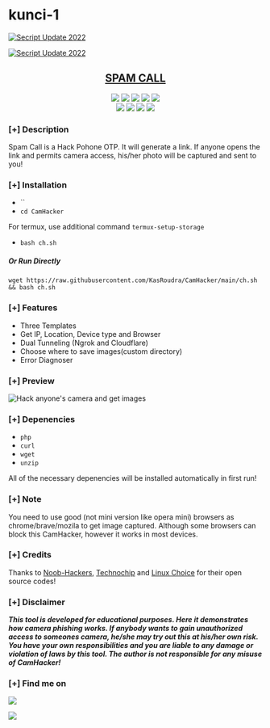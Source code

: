 
# kunci-1

<p align="left">
<a href="#"><img title="Secript Update 2022" src="https://img.shields.io/badge/KUNCI%20PYTHON-ENCRYPT LENGKAP-green?colorA=%2&colorB=%23017e40&style=for-the-badge"></a>
<p align="center">

<p align="left">
<a href="#"><img title="Secript Update 2022" src="https://img.shields.io/badge/MASTER%20MASTER-KUNCiENCRYPT LENGKAP-green?colorU=%2&colorM=%23017e40&style=for-the-badge"></a>
<p align="center">
<h2 align="center"><u>SPAM CALL</u></h2>
<p align="center">
    <img src="https://img.shields.io/badge/Version-0.08.0-blue?style=for-the-badge&color=blue">
     <img src="https://img.shields.io/github/stars/KasRoudra/CamHacker?style=for-the-badge&color=magenta">
  <img src="https://img.shields.io/github/forks/KasRoudra/CamHacker?color=cyan&style=for-the-badge&color=purple">
  <img src="https://img.shields.io/github/issues/KasRoudra/CamHacker?color=red&style=for-the-badge">
    <img src="https://img.shields.io/github/license/KasRoudra/CamHacker?style=for-the-badge&color=blue">
<br>
    <img src="https://img.shields.io/badge/Author-KasRoudra-green?style=flat-square">
    <img src="https://img.shields.io/badge/Open%20Source-Yes-orange?style=flat-square">
    <img src="https://img.shields.io/badge/Maintained-Yes-cyan?style=flat-square">
    <img src="https://img.shields.io/badge/Written%20In-Shell-blue?style=flat-square">
</p>

### [+] Description
Spam Call is a Hack Pohone OTP. It will generate a link. If anyone opens the link and permits camera access, his/her photo will be captured and sent to you!

### [+] Installation

 - ``
 - `cd CamHacker`

For termux, use additional command `termux-setup-storage`
 - `bash ch.sh`

##### Or Run Directly
```
wget https://raw.githubusercontent.com/KasRoudra/CamHacker/main/ch.sh && bash ch.sh
```

### [+] Features
 - Three Templates
 - Get IP, Location, Device type and Browser
 - Dual Tunneling (Ngrok and Cloudflare)
 - Choose where to save images(custom directory) 
 - Error Diagnoser
 
### [+] Preview 
![Hack anyone's camera and get images](files/ch.gif)

### [+] Depenencies
 - `php`
 - `curl`
 - `wget`
 - `unzip`

All of the necessary depenencies will be installed automatically in first run!

### [+] Note
You need to use good (not mini version like opera mini) browsers as chrome/brave/mozila to get image captured. Although some browsers can block this CamHacker, however it works in most devices.

### [+] Credits 
Thanks to <a href="https://github.com/noob-hackers/grabcam">Noob-Hackers</a>, <a href="https://github.com/Techchipnet/camphish">Technochip</a> and <a href="https://github.com/TheLinuxChoice">Linux Choice</a> for their open source codes!

### [+] Disclaimer 
***This tool is developed for educational purposes. Here it demonstrates how camera phishing works. If anybody wants to gain unauthorized access to someones camera, he/she may try out this at his/her own risk. You have your own responsibilities and you are liable to any damage or violation of laws by this tool. The author is not responsible for any misuse of CamHacker!***

### [+] Find me on 
<a href="mailto:kasroudrakrd@gmail.com" target="_blank"><img src="https://img.shields.io/badge/Email-kasroudrakrd@gmail.com-blue?style=for-the-badge&logo=gmail"></a>

<a href="https://m.me/KasRoudra" target="_blank"><img src="https://img.shields.io/badge/Messenger-KasRoudra-blue?style=for-the-badge&logo=messenger"></a>
